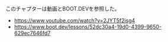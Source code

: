 このチャプターは動画とBOOT.DEVを参照した。<br> 
* https://www.youtube.com/watch?v=2JYT5f2isg4
* https://www.boot.dev/lessons/52dc30a4-19d0-4399-9650-629ec7646fd7